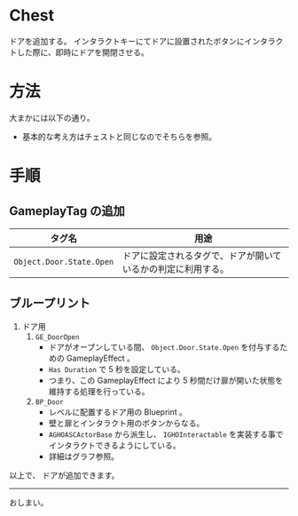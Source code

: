 # Chest
ドアを追加する。
インタラクトキーにてドアに設置されたボタンにインタラクトした際に、即時にドアを開閉させる。


# 方法

大まかには以下の通り。

* 基本的な考え方はチェストと同じなのでそちらを参照。


# 手順

## GameplayTag の追加

| タグ名                   | 用途                                                         |
-------------------------- |------------------------------------------------------------- |
| `Object.Door.State.Open` | ドアに設定されるタグで、ドアが開いているかの判定に利用する。 |


## ブループリント

1. ドア用
	1. `GE_DoorOpen`
		* ドアがオープンしている間、 `Object.Door.State.Open` を付与するための GameplayEffect 。
		* `Has Duration` で 5 秒を設定している。
		* つまり、この GameplayEffect により 5 秒間だけ扉が開いた状態を維持する処理を行っている。
	1. `BP_Door`
		* レベルに配置するドア用の Blueprint 。
		* 壁と扉とインタラクト用のボタンからなる。
		* `AGHOASCActorBase` から派生し、 `IGHOInteractable` を実装する事でインタラクトできるようにしている。
		* 詳細はグラフ参照。


以上で、 ドアが追加できます。


-----
おしまい。

